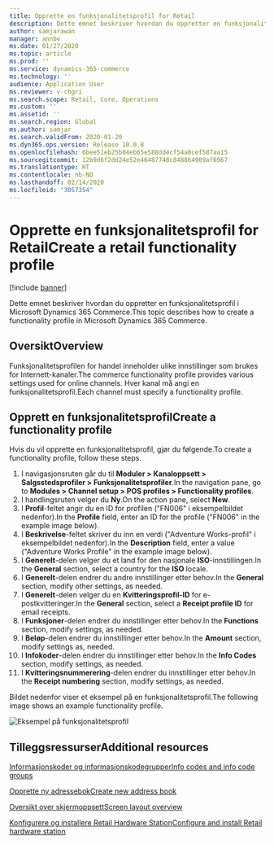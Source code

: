 ```yaml
---
title: Opprette en funksjonalitetsprofil for Retail
description: Dette emnet beskriver hvordan du oppretter en funksjonalitetsprofil i Microsoft Dynamics 365 Commerce.
author: samjarawan
manager: annbe
ms.date: 01/27/2020
ms.topic: article
ms.prod: ''
ms.service: dynamics-365-commerce
ms.technology: ''
audience: Application User
ms.reviewer: v-chgri
ms.search.scope: Retail, Core, Operations
ms.custom: ''
ms.assetid: ''
ms.search.region: Global
ms.author: samjar
ms.search.validFrom: 2020-01-20
ms.dyn365.ops.version: Release 10.0.8
ms.openlocfilehash: 6bee51eb25b04eb65e588dd4cf54a0cef587aa15
ms.sourcegitcommit: 12b9d6f2dd24e52e46487748c848864909af6967
ms.translationtype: HT
ms.contentlocale: nb-NO
ms.lasthandoff: 02/14/2020
ms.locfileid: "3057354"
---
```

# <a name="create-a-retail-functionality-profile"></a><span data-ttu-id="be03d-103">Opprette en funksjonalitetsprofil for Retail</span><span class="sxs-lookup"><span data-stu-id="be03d-103">Create a retail functionality profile</span></span>


[!include [banner](includes/banner.md)]

<span data-ttu-id="be03d-104">Dette emnet beskriver hvordan du oppretter en funksjonalitetsprofil i Microsoft Dynamics 365 Commerce.</span><span class="sxs-lookup"><span data-stu-id="be03d-104">This topic describes how to create a functionality profile in Microsoft Dynamics 365 Commerce.</span></span>

## <a name="overview"></a><span data-ttu-id="be03d-105">Oversikt</span><span class="sxs-lookup"><span data-stu-id="be03d-105">Overview</span></span>

<span data-ttu-id="be03d-106">Funksjonalitetsprofilen for handel inneholder ulike innstillinger som brukes for Internett-kanaler.</span><span class="sxs-lookup"><span data-stu-id="be03d-106">The commerce functionality profile provides various settings used for online channels.</span></span> <span data-ttu-id="be03d-107">Hver kanal må angi en funksjonalitetsprofil.</span><span class="sxs-lookup"><span data-stu-id="be03d-107">Each channel must specify a functionality profile.</span></span>

## <a name="create-a-functionality-profile"></a><span data-ttu-id="be03d-108">Opprett en funksjonalitetsprofil</span><span class="sxs-lookup"><span data-stu-id="be03d-108">Create a functionality profile</span></span>

<span data-ttu-id="be03d-109">Hvis du vil opprette en funksjonalitetsprofil, gjør du følgende.</span><span class="sxs-lookup"><span data-stu-id="be03d-109">To create a functionality profile, follow these steps.</span></span>

1. <span data-ttu-id="be03d-110">I navigasjonsruten går du til **Moduler \> Kanaloppsett \> Salgsstedsprofiler \> Funksjonalitetsprofiler**.</span><span class="sxs-lookup"><span data-stu-id="be03d-110">In the navigation pane, go to **Modules \> Channel setup \> POS profiles \> Functionality profiles**.</span></span>
1. <span data-ttu-id="be03d-111">I handlingsruten velger du **Ny**.</span><span class="sxs-lookup"><span data-stu-id="be03d-111">On the action pane, select **New**.</span></span>
1. <span data-ttu-id="be03d-112">I **Profil**-feltet angir du en ID for profilen ("FN006" i eksempelbildet nedenfor).</span><span class="sxs-lookup"><span data-stu-id="be03d-112">In the **Profile** field, enter an ID for the profile ("FN006" in the example image below).</span></span>
1. <span data-ttu-id="be03d-113">I **Beskrivelse**-feltet skriver du inn en verdi ("Adventure Works-profil" i eksempelbildet nedenfor).</span><span class="sxs-lookup"><span data-stu-id="be03d-113">In the **Description** field, enter a value ("Adventure Works Profile" in the example image below).</span></span>
1. <span data-ttu-id="be03d-114">I **Generelt**-delen velger du et land for den nasjonale **ISO**-innstillingen.</span><span class="sxs-lookup"><span data-stu-id="be03d-114">In the **General** section, select a country for the **ISO** locale.</span></span>
1. <span data-ttu-id="be03d-115">I **Generelt**-delen endrer du andre innstillinger etter behov.</span><span class="sxs-lookup"><span data-stu-id="be03d-115">In the **General** section, modify other settings, as needed.</span></span>
1. <span data-ttu-id="be03d-116">I **Generelt**-delen velger du en **Kvitteringsprofil-ID** for e-postkvitteringer.</span><span class="sxs-lookup"><span data-stu-id="be03d-116">In the **General** section, select a **Receipt profile ID** for email receipts.</span></span>
1. <span data-ttu-id="be03d-117">I **Funksjoner**-delen endrer du innstillinger etter behov.</span><span class="sxs-lookup"><span data-stu-id="be03d-117">In the **Functions** section, modify settings, as needed.</span></span>
1. <span data-ttu-id="be03d-118">I **Beløp**-delen endrer du innstillinger etter behov.</span><span class="sxs-lookup"><span data-stu-id="be03d-118">In the **Amount** section, modify settings as, needed.</span></span>
1. <span data-ttu-id="be03d-119">I **Infokoder**-delen endrer du innstillinger etter behov.</span><span class="sxs-lookup"><span data-stu-id="be03d-119">In the **Info Codes** section, modify settings, as needed.</span></span>
1. <span data-ttu-id="be03d-120">I **Kvitteringsnummerering**-delen endrer du innstillinger etter behov.</span><span class="sxs-lookup"><span data-stu-id="be03d-120">In the **Receipt numbering** section, modify settings, as needed.</span></span> 
  
<span data-ttu-id="be03d-121">Bildet nedenfor viser et eksempel på en funksjonalitetsprofil.</span><span class="sxs-lookup"><span data-stu-id="be03d-121">The following image shows an example functionality profile.</span></span>
  
![Eksempel på funksjonalitetsprofil](media/retail-functionality-profile.png)

## <a name="additional-resources"></a><span data-ttu-id="be03d-123">Tilleggsressurser</span><span class="sxs-lookup"><span data-stu-id="be03d-123">Additional resources</span></span>

[<span data-ttu-id="be03d-124">Informasjonskoder og informasjonskodegrupper</span><span class="sxs-lookup"><span data-stu-id="be03d-124">Info codes and info code groups</span></span>](info-codes-retail.md)           

[<span data-ttu-id="be03d-125">Opprette ny adressebok</span><span class="sxs-lookup"><span data-stu-id="be03d-125">Create new address book</span></span>](new-address-book.md) 

[<span data-ttu-id="be03d-126">Oversikt over skjermoppsett</span><span class="sxs-lookup"><span data-stu-id="be03d-126">Screen layout overview</span></span>](pos-screen-layouts.md)       

[<span data-ttu-id="be03d-127">Konfigurere og installere Retail Hardware Station</span><span class="sxs-lookup"><span data-stu-id="be03d-127">Configure and install Retail hardware station</span></span>](retail-hardware-station-configuration-installation.md) 
